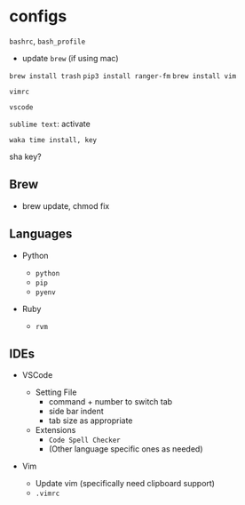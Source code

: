 # configs

`bashrc`, `bash_profile`

- update `brew` (if using mac)

`brew install trash`
`pip3 install ranger-fm`
`brew install vim`


`vimrc`

`vscode`

`sublime text`: activate

`waka time install, key`


sha key?

## Brew
- brew update, chmod fix

## Languages

- Python
    - `python`
    - `pip`
    - `pyenv`

- Ruby
    - `rvm`

## IDEs

- VSCode
    - Setting File
        - command + number to switch tab
        - side bar indent
        - tab size as appropriate
    - Extensions
        - `Code Spell Checker`
        - (Other language specific ones as needed)

- Vim
    - Update vim (specifically need clipboard support)
    - `.vimrc`

